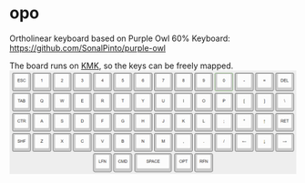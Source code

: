 # opo
Ortholinear keyboard based on Purple Owl 60% Keyboard: https://github.com/SonalPinto/purple-owl

The board runs on [KMK](http://kmkfw.io/), so the keys can be freely mapped.
![](assets/kle.png)




